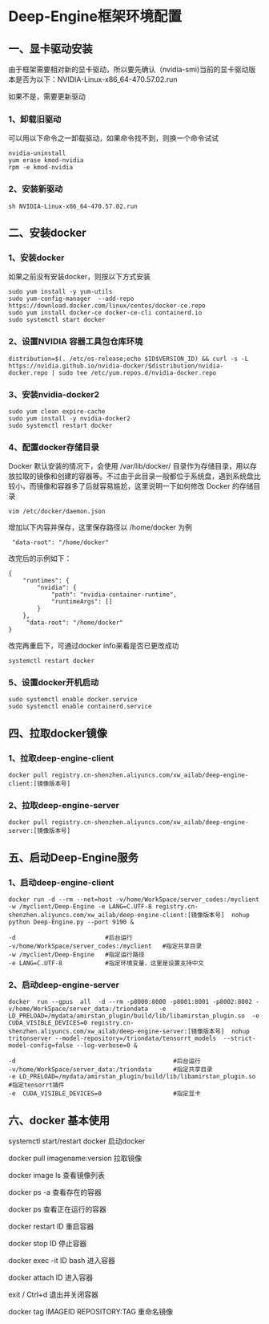# Deep-Engine框架环境配置

## 一、显卡驱动安装

由于框架需要相对新的显卡驱动，所以要先确认（nvidia-smi)当前的显卡驱动版本是否为以下：NVIDIA-Linux-x86_64-470.57.02.run

如果不是，需要更新驱动

### 1、卸载旧驱动

可以用以下命令之一卸载驱动，如果命令找不到，则换一个命令试试

```shell
nvidia-uninstall
yum erase kmod-nvidia
rpm -e kmod-nvidia
```

### 2、安装新驱动

```shell
sh NVIDIA-Linux-x86_64-470.57.02.run
```

## 二、安装docker

### 1、安装docker

如果之前没有安装docker，则按以下方式安装

```shell
sudo yum install -y yum-utils
sudo yum-config-manager  --add-repo https://download.docker.com/linux/centos/docker-ce.repo
sudo yum install docker-ce docker-ce-cli containerd.io
sudo systemctl start docker
```

### 2、设置NVIDIA 容器工具包仓库环境

```
distribution=$(. /etc/os-release;echo $ID$VERSION_ID) && curl -s -L https://nvidia.github.io/nvidia-docker/$distribution/nvidia-docker.repo | sudo tee /etc/yum.repos.d/nvidia-docker.repo
```

### 3、安装nvidia-docker2

```
sudo yum clean expire-cache
sudo yum install -y nvidia-docker2
sudo systemctl restart docker
```

### 4、配置docker存储目录

Docker 默认安装的情况下，会使用 /var/lib/docker/ 目录作为存储目录，用以存放拉取的镜像和创建的容器等。不过由于此目录一般都位于系统盘，遇到系统盘比较小，而镜像和容器多了后就容易尴尬，这里说明一下如何修改 Docker
的存储目录

```shell
vim /etc/docker/daemon.json 
```

增加以下内容并保存，这里保存路径以 /home/docker 为例

```
 "data-root": "/home/docker"
```

改完后的示例如下：

```text
{
    "runtimes": {
        "nvidia": {
            "path": "nvidia-container-runtime",
            "runtimeArgs": []
        }
    },
     "data-root": "/home/docker"
}

```

改完再重启下，可通过docker info来看是否已更改成功

```text
systemctl restart docker
```

### 5、设置docker开机启动

```
sudo systemctl enable docker.service
sudo systemctl enable containerd.service
```

## 四、拉取docker镜像

### 1、拉取deep-engine-client

```
docker pull registry.cn-shenzhen.aliyuncs.com/xw_ailab/deep-engine-client:[镜像版本号]
```

### 2、拉取deep-engine-server

```
docker pull registry.cn-shenzhen.aliyuncs.com/xw_ailab/deep-engine-server:[镜像版本号]
```

## 五、启动Deep-Engine服务

### 1、启动deep-engine-client

```
docker run -d --rm --net=host -v/home/WorkSpace/server_codes:/myclient -w /myclient/Deep-Engine -e LANG=C.UTF-8 registry.cn-shenzhen.aliyuncs.com/xw_ailab/deep-engine-client:[镜像版本号]  nohup python Deep-Engine.py --port 9190 &
```

```
-d                         #后台运行 
-v/home/WorkSpace/server_codes:/myclient   #指定共享目录
-w /myclient/Deep-Engine   #指定运行路径
-e LANG=C.UTF-8            #指定环境变量，这里是设置支持中文
```

### 2、启动deep-engine-server

```
docker  run --gpus  all  -d --rm -p8000:8000 -p8001:8001 -p8002:8002 -v/home/WorkSpace/server_data:/triondata   -e LD_PRELOAD=/mydata/amirstan_plugin/build/lib/libamirstan_plugin.so  -e  CUDA_VISIBLE_DEVICES=0 registry.cn-shenzhen.aliyuncs.com/xw_ailab/deep-engine-server:[镜像版本号]  nohup  tritonserver --model-repository=/triondata/tensorrt_models  --strict-model-config=false --log-verbose=0 &
```

```
-d                                            #后台运行 
-v/home/WorkSpace/server_data:/triondata      #指定共享目录
-e LD_PRELOAD=/mydata/amirstan_plugin/build/lib/libamirstan_plugin.so   #指定tensorrt插件
-e  CUDA_VISIBLE_DEVICES=0                    #指定显卡
```

## 六、docker 基本使用

systemctl start/restart docker 启动docker

docker pull imagename:version 拉取镜像

docker image ls 查看镜像列表

docker ps -a 查看存在的容器

docker ps 查看正在运行的容器

docker restart ID 重启容器

docker stop ID 停止容器

docker exec -it ID bash 进入容器

docker attach ID 进入容器

exit / Ctrl+d 退出并关闭容器

docker tag IMAGEID REPOSITORY:TAG 重命名镜像
